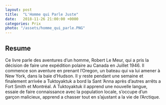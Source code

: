 ```yaml
---
layout: post
title:  "L'Homme qui Parle Juste"
date:   2018-11-26 21:00:00 +0000
categories: Prix
photo: "/assets/homme_qui_parle.PNG"
---
```

## Resume

Ce livre parle des aventures d’un homme, Robert Le Meur, qui a pris la décision de faire une expédition polaire au Canada en Juillet 1946. Il commence son aventure en prenant l’Oregon, un bateau qui va lui amener à New York, dans la baie d’Hudson. Il y reste pendant une semaine et finalement arrivée a Tuktoyaktuk a bord la Sant ’Anna après d’autres arrêts a Fort Smith et Montréal. A Tuktoyaktuk il apprend une nouvelle langue, essaie de faire connaissance avec la population locale, s’occupe d’un garçon malicieux, apprend a chasser tout en s’ajustant a la vie de l’Arctique.
